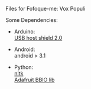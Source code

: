 Files for Fofoque-me: Vox Populi

Some Dependencies:
- Arduino:  
  [USB host shield 2.0](https://github.com/felis/USB_Host_Shield_2.0)

- Android:  
  android > 3.1

- Python:  
  [nltk](http://www.nltk.org/)  
  [Adafruit BBIO lib](https://learn.adafruit.com/setting-up-io-python-library-on-beaglebone-black/installation)
